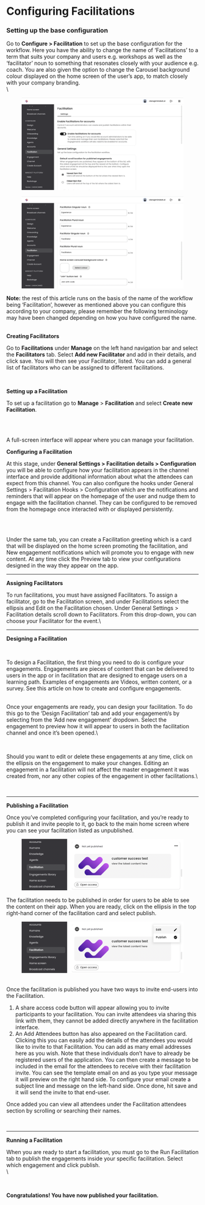 # Configuring Facilitations

### Setting up the base configuration

Go to **Configure > Facilitation** to set up the base configuration for the workflow.  Here you have the ability to change the name of ‘Facilitations’ to a term that suits your company and users e.g. workshops as well as the ‘facilitator’ noun to something that resonates closely with your audience e.g. coach. You are also given the option to change the Carousel background colour displayed on the home screen of the user’s app, to match closely with your company branding.\
\


<figure><img src="../../../.gitbook/assets/Screenshot 2024-03-07 at 17.02.32.png" alt=""><figcaption></figcaption></figure>

<figure><img src="../../../.gitbook/assets/Screenshot 2024-03-07 at 17.07.49.png" alt=""><figcaption></figcaption></figure>



**Note:** the rest of this article runs on the basis of the name of the workflow being ‘Facilitation’, however as mentioned above you can configure this according to your company, please remember the following terminology may have been changed depending on how you have configured the name.

\
**Creating Facilitators**

Go to **Facilitations** under **Manage** on the left hand navigation bar and select the **Facilitators** tab. Select **Add new Facilitator** and add in their details, and click save. You will then see your Facilitator, listed. You can add a general list of facilitators who can be assigned to different facilitations.



<figure><img src="https://lh7-us.googleusercontent.com/llu_xkguKYZkdl3f-WRTq_ui8HiTJn4DtoSRBVbQRHfAzZI9JfXw_PPe7ynJWPxgtFo8cnDpvt6KnQYZqGNUEYPRofM-NrtvOLUlLIckUaobULYql201HxJFccQdgagYdxikMQHJrHGLJ7hwEZbAijA" alt=""><figcaption></figcaption></figure>

**Setting up a Facilitation**

To set up a facilitation go to **Manage** > **Facilitation** and select **Create new Facilitation**.&#x20;

<figure><img src="https://lh7-us.googleusercontent.com/WWzLGrR7bRBgBYeYOTIi7K4KqvITj0KW_TIrXGslmjKperKvqu5tQQfxWPKtyTYLwiKDbbmrt9yR84hAb7sazLwNx3T_GQ-9CFVwIucHAffy_MVv6VEj0vhDfT1oIHW0RKrX0RGIWJ5dF-ElTbBYnCU" alt=""><figcaption></figcaption></figure>

\
A full-screen interface will appear where you can manage your facilitation.



**Configuring a Facilitation**

At this stage, under **General Settings > Facilitation details > Configuration** you will be able to configure how your facilitation appears in the channel interface and provide additional information about what the attendees can expect from this channel. You can also configure the hooks under General Settings > Facilitation Hooks > Configuration which are the notifications and reminders that will appear on the homepage of the user and nudge them to engage with the facilitation channel. They can be configured to be removed from the homepage once interacted with or displayed persistently.

<figure><img src="https://lh7-us.googleusercontent.com/qViSwqFJA-_eqb7Sy4uKVbBL6hNDNt3DVPExst7BY90iw949USm86OEwuMdCVVtBv_ncoew-e40xvfG7NKvVoNuRfsCVy4QfLNk_60Fq2XbekEKYBozjFaOOdJRg1Tkv1jnf_PF4SLDp-2DPGIafdsI" alt=""><figcaption></figcaption></figure>

\
Under the same tab, you can create a Facilitation greeting which is a card that will be displayed on the home screen promoting the facilitation, and New engagement notifications which will promote you to engage with new content. At any time click the Preview tab to view your configurations designed in the way they appear on the app.



***

**Assigning Facilitators**

To run facilitations, you must have assigned Facilitators. To assign a facilitator, go to the Facilitation screen, and under Facilitations select the ellipsis and Edit on the Facilitation chosen. Under General Settings > Facilitation details scroll down to Facilitators. From this drop-down, you can choose your Facilitator for the event.\




***

**Designing a Facilitation**

<figure><img src="https://lh7-us.googleusercontent.com/mY3E-HOVcQ8xlaHn9w-BkE4WoSH89mPkrgAZN7af4eQPMbfbsRKyF9TKcKflTRhSX5civhv7Y3bH3M1q3S20r12ZLIDBlYyGCy99bow5yIfWS5RQv__TJfQBDPA4y3Z_iLbXNff4HTxpGv1F0eF4Yig" alt=""><figcaption></figcaption></figure>



To design a Facilitation, the first thing you need to do is configure your engagements. Engagements are pieces of content that can be delivered to users in the app or in facilitation that are designed to engage users on a learning path. Examples of engagements are Videos, written content, or a survey. See this article on how to create and configure engagements.

\
Once your engagements are ready, you can design your facilitation. To do this go to the ‘Design Facilitation’ tab and add your engagement/s by selecting from the ‘Add new engagement’ dropdown. Select the engagement to preview how it will appear to users in both the facilitation channel and once it’s been opened.\


<figure><img src="https://lh7-us.googleusercontent.com/W5xGcui6AHoP07mF-aOHV0hONojglMki4RhXU40oveUHk-l8L2Ph-kbsaeClvsALCFGgnMeRtHvtzFiMc1nLh67DZHuo6IOQEWb9KZukOtfkMEfIdA2w-xP3gdrYuuPQaG-5Q_QWyUXZ1erkRydDWbE" alt=""><figcaption></figcaption></figure>

Should you want to edit or delete these engagements at any time, click on the ellipsis on the engagement to make your changes. Editing an engagement in a facilitation will not affect the master engagement it was created from, nor any other copies of the engagement in other facilitations.\


<figure><img src="https://lh7-us.googleusercontent.com/muXpjWlAw-njscnBx_kXrhnc2b6ZBb9cbslFmdErAwE-Gx2Drn1Ve_TfazVlv2_YM-235B-YyLjRp-ZvL2A0pqGKOu5FlNsIgfFmPYFnppN4OORoM7G05PWTaGMw8TjDC2cXmfo11Za1nx_zXqbgBG8" alt=""><figcaption></figcaption></figure>



***

**Publishing a Facilitation**

Once you’ve completed configuring your facilitation, and you’re ready to publish it and invite people to it,  go back to the main home screen where you can see your facilitation listed as unpublished.&#x20;

<figure><img src="../../../.gitbook/assets/Screenshot 2024-03-07 at 17.11.23.png" alt=""><figcaption></figcaption></figure>

The facilitation needs to be published in order for users to be able to see the content on their app. When you are ready, click on the ellipsis in the top right-hand corner of the facilitation card and select publish.

<figure><img src="../../../.gitbook/assets/Screenshot 2024-03-07 at 17.12.09.png" alt=""><figcaption></figcaption></figure>

\
Once the facilitation is published you have two ways to invite end-users into the Facilitation.&#x20;

1. A share access code button will appear allowing you to invite participants to your facilitation. You can invite attendees via sharing this link with them, they cannot be added directly anywhere in the facilitation interface.&#x20;
2. An Add Attendees button has also appeared on the Facilitation card. Clicking this you can easily add the details of the attendees you would like to invite to that Facilitation. You can add as many email addresses here as you wish. Note that these individuals don’t have to already be registered users of the application. You can then create a message to be included in the email for the attendees to receive with their facilitation invite. You can see the template email on and as you type your message it will preview on the right hand side. To configure your email create a subject line and message on the left-hand side. Once done, hit save and it will send the invite to that end-user.

Once added you can view all attendees under the Facilitation attendees section by scrolling or searching their names.



<figure><img src="https://lh7-us.googleusercontent.com/TYBCp3Ewqpp6rDJx8aHvgToSvZdLBC4OaSDVJgXK8g-N-fEgTgocdumuUeZKUGB7_zqBUu4DyOPrfuZH3N1SbJ55n-t1fS-HZoYWsJ5ZuzQB_S94Lij3jioy-m29lhClhqGcgAweV1XkcKMO8Hr9YXY" alt=""><figcaption></figcaption></figure>



***

**Running a Facilitation**

When you are ready to start a facilitation, you must go to the Run Facilitation tab to publish the engagements inside your specific facilitation. Select which engagement and click publish.\
\


<figure><img src="https://lh7-us.googleusercontent.com/0NPtJOFk-jU9pXVJIqeKw_FC1gax39L5eOvpobH_8DTc_iv3WwiTkPbt5kvOmhi_v-eZpapHhk6DU_5vxJeW_oHZoRoVBve9jOmto686oStBYdo8mbTV9KgBiEILHzp1clXzVwDu1OWL5Bp3ewe9xoM" alt=""><figcaption></figcaption></figure>

**Congratulations! You have now published your facilitation.**
